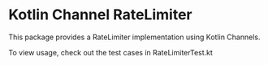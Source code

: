 # Kotlin Channel RateLimiter


This package provides a RateLimiter implementation using Kotlin Channels. 

To view usage, check out the test cases in RateLimiterTest.kt